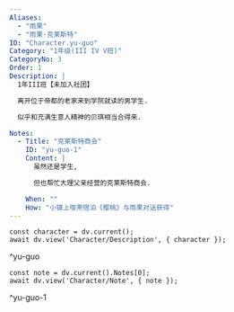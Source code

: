 ```yaml
---
Aliases:
  - "雨果"
  - "雨果·克莱斯特"
ID: "Character.yu-guo"
Category: "1年级(III IV V班)"
CategoryNo: 3
Order: 1
Description: |
  1年III班【未加入社团】

  离开位于帝都的老家来到学院就读的男学生.

  似乎和充满生意人精神的贝琪相当合得来.

Notes:
  - Title: "克莱斯特商会"
    ID: "yu-guo-1"
    Content: |
      虽然还是学生,

      但也帮忙大理父亲经营的克莱斯特商会.

    When: ""
    How: "小镇上喫茶宿泊《樱桃》与雨果对话获得"
---
```

```dataviewjs
const character = dv.current();
await dv.view('Character/Description', { character });
```
^yu-guo

```dataviewjs
const note = dv.current().Notes[0];
await dv.view('Character/Note', { note });
```
^yu-guo-1